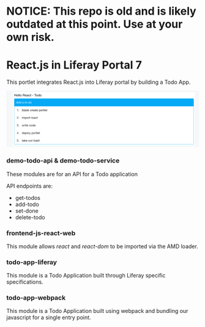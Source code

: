 # NOTICE: This repo is old and is likely outdated at this point. Use at your own risk.

# React.js in Liferay Portal 7

This portlet integrates React.js into Liferay portal by building a Todo App.

![Screenshot](/screenshot.png)

### demo-todo-api & demo-todo-service

These modules are for an API for a Todo application

API endpoints are:
* get-todos
* add-todo
* set-done
* delete-todo

### frontend-js-react-web

This module allows *react* and *react-dom* to be imported via the AMD loader.

### todo-app-liferay

This module is a Todo Application built through Liferay specific specifications.

### todo-app-webpack

This module is a Todo Application built using webpack and bundling our javascript for a single entry point.
